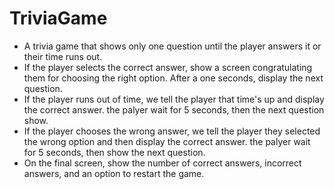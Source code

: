 # TriviaGame

* A trivia game that shows only one question until the player answers it or their time runs out.
* If the player selects the correct answer, show a screen congratulating them for choosing the right option. After a one seconds, display the next question.
* If the player runs out of time, we tell the player that time's up and display the correct answer. the palyer wait for 5 seconds, then the next question show.
* If the player chooses the wrong answer, we tell the player they selected the wrong option and then display the correct answer. the palyer wait for 5 seconds, then show the next question.
* On the final screen, show the number of correct answers, incorrect answers, and an option to restart the game.